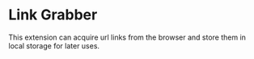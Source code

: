 # Link Grabber

This extension can acquire url links from the browser and store them in local storage for later uses.

